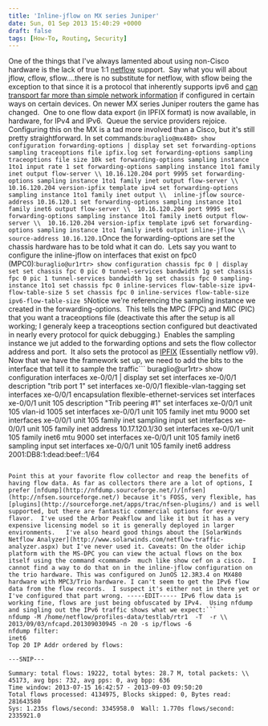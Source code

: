 ```yaml
---
title: 'Inline-jflow on MX series Juniper'
date: Sun, 01 Sep 2013 15:40:29 +0000
draft: false
tags: [How-To, Routing, Security]
---
```


One of the things that I've always lamented about using non-Cisco hardware is the lack of true 1:1 [netflow](http://en.wikipedia.org/wiki/Netflow) support.  Say what you will about jflow, cflow, sflow....there is no substitute for netflow, with sflow being the exception to that since it is a protocol that inherently supports ipv6 and [can transport far more than simple network information](http://www.forwardingplane.net/2012/10/host-based-sflow-or-sflow-for-more-than-just-network-traffic/ "Host based sflow, or, sflow for more than just network traffic") if configured in certain ways on certain devices. On newer MX series Juniper routers the game has changed.  One to one flow data export (in IPFIX format) is now available, in hardware, for IPv4 and IPv6.  Queue the service providers rejoice.  Configuring this on the MX is a tad more involved than a Cisco, but it's still pretty straightforward. In set commands:```
 buraglio@mx480> show configuration forwarding-options | display set
 set forwarding-options sampling traceoptions file ipfix.log
 set forwarding-options sampling traceoptions file size 10k
 set forwarding-options sampling instance 1to1 input rate 1
 set forwarding-options sampling instance 1to1 family inet output flow-server \\
 10.16.120.204 port 9995
 set forwarding-options sampling instance 1to1 family inet output flow-server \\
 10.16.120.204 version-ipfix template ipv4
 set forwarding-options sampling instance 1to1 family inet output \\ 
 inline-jflow source-address 10.16.120.1
 set forwarding-options sampling instance 1to1 family inet6 output flow-server \\ 
 10.16.120.204 port 9995
 set forwarding-options sampling instance 1to1 family inet6 output flow-server \\ 
 10.16.120.204 version-ipfix template ipv6
 set forwarding-options sampling instance 1to1 family inet6 output inline-jflow \\ 
 source-address 10.16.120.1
```Once the forwarding-options are set the chassis hardware has to be told what it can do.  Lets say you want to configure the inline-jflow on interfaces that exist on fpc0 (MPC0):```
buraglio@ur1rtr> show configuration chassis fpc 0 | display set
set chassis fpc 0 pic 0 tunnel-services bandwidth 1g
set chassis fpc 0 pic 1 tunnel-services bandwidth 1g
set chassis fpc 0 sampling-instance 1to1
set chassis fpc 0 inline-services flow-table-size ipv4-flow-table-size 5
set chassis fpc 0 inline-services flow-table-size ipv6-flow-table-size 5
```Notice we're referencing the sampling instance we created in the forwarding-options.  This tells the MPC (FPC) and MIC (PIC) that you want a traceoptions file (deactivate this after the setup is all working; I generaly keep a traceoptions section configured but deactivated in nearly every protocol for quick debugging.)  Enables the sampling instance we jut added to the forwarding options and sets the flow collector address and port.  It also sets the protocol as [IPFIX](http://en.wikipedia.org/wiki/IP_Flow_Information_Export) (Essentially netflow v9).  Now that we have the framework set up, we need to add the bits to the interface that tell it to sample the traffic```
buraglio@ur1rtr> show configuration interfaces xe-0/0/1 | display set
set interfaces xe-0/0/1 description "trib port 1"
set interfaces xe-0/0/1 flexible-vlan-tagging
set interfaces xe-0/0/1 encapsulation flexible-ethernet-services
set interfaces xe-0/0/1 unit 105 description "Trib peering #1"
set interfaces xe-0/0/1 unit 105 vlan-id 1005
set interfaces xe-0/0/1 unit 105 family inet mtu 9000
set interfaces xe-0/0/1 unit 105 family inet sampling input
set interfaces xe-0/0/1 unit 105 family inet address 10.17.120.1/30
set interfaces xe-0/0/1 unit 105 family inet6 mtu 9000
set interfaces xe-0/0/1 unit 105 family inet6 sampling input
set interfaces xe-0/0/1 unit 105 family inet6 address 2001:DB8:1:dead:beef::1/64
```

Point this at your favorite flow collector and reap the benefits of having flow data. As far as collectors there are a lot of options, I prefer [nfdump](http://nfdump.sourceforge.net/)/[nfsen](http://nfsen.sourceforge.net/) because it's FOSS, very flexible, has [plugins](http://sourceforge.net/apps/trac/nfsen-plugins/) and is well supported, but there are fantastic commercial options for every flavor.  I've used the Arbor Peakflow and like it but it has a very expensive licensing model so it is generally deployed in larger environments.   I've also heard good things about the [SolarWinds Netflow Analyzer](http://www.solarwinds.com/netflow-traffic-analyzer.aspx) but I've never used it. Caveats: On the older ichip platform with the MS-DPC you can view the actual flows on the box itself using the command <command>  much like show cef on a cisco.  I cannot find a way to do that on in the inline-jflow configuration on the trio hardware. This was configured on JunOS 12.3R3.4 on MX480 hardware with MPC3/Trio hardware. I can't seem to get the IPv6 flow data from the flow records.  I suspect it's either not in there yet or I've configured that part wrong. -----EDIT----- IPv6 flow data is working fine, flows are just being obfuscated by IPv4.  Using nfdump and singling out the IPv6 traffic shows what we expect:```
nfdump -M /home/netflow/profiles-data/testlab/rtr1  -T  -r \\ 
2013/09/03/nfcapd.201309030945 -n 20 -s ip/flows -6
nfdump filter:
inet6
Top 20 IP Addr ordered by flows:

---SNIP---

Summary: total flows: 19222, total bytes: 28.7 M, total packets: \\ 
45173, avg bps: 732, avg pps: 0, avg bpp: 636
Time window: 2013-07-15 16:42:57 - 2013-09-03 09:50:20
Total flows processed: 4134975, Blocks skipped: 0, Bytes read: 281643580
Sys: 1.235s flows/second: 3345958.0  Wall: 1.770s flows/second: 2335921.0
```